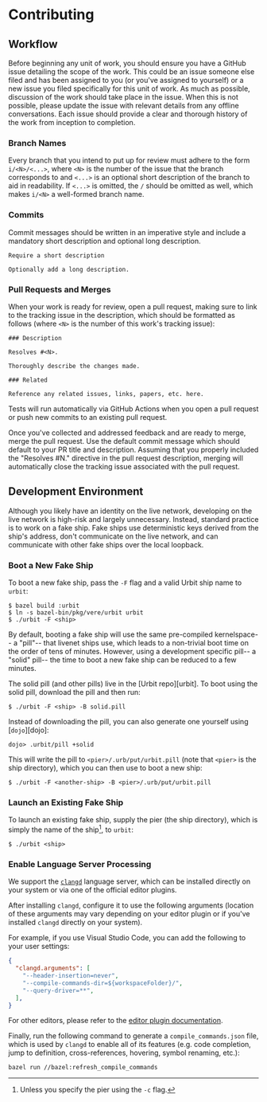 # Contributing

## Workflow

Before beginning any unit of work, you should ensure you have a GitHub issue
detailing the scope of the work. This could be an issue someone else filed and
has been assigned to you (or you've assigned to yourself) or a new issue you
filed specifically for this unit of work. As much as possible, discussion of the
work should take place in the issue. When this is not possible, please update
the issue with relevant details from any offline conversations. Each issue
should provide a clear and thorough history of the work from inception to
completion.

### Branch Names

Every branch that you intend to put up for review must adhere to the form
`i/<N>/<...>`, where `<N>` is the number of the issue that the branch corresponds
to and `<...>` is an optional short description of the branch to aid in
readability. If `<...>` is omitted, the `/` should be omitted as well, which
makes `i/<N>` a well-formed branch name.

### Commits

Commit messages should be written in an imperative style and include a mandatory
short description and optional long description.

```
Require a short description

Optionally add a long description.
```

### Pull Requests and Merges

When your work is ready for review, open a pull request, making sure to link
to the tracking issue in the description, which should be formatted as follows
(where `<N>` is the number of this work's tracking issue):

```
### Description

Resolves #<N>.

Thoroughly describe the changes made.

### Related

Reference any related issues, links, papers, etc. here.
```

Tests will run automatically via GitHub Actions when you open a pull request or
push new commits to an existing pull request.

Once you've collected and addressed feedback and are ready to merge, merge the
pull request. Use the default commit message which should default to your PR
title and description. Assuming that you properly included the "Resolves #N."
directive in the pull request description, merging will automatically close the
tracking issue associated with the pull request.


## Development Environment

Although you likely have an identity on the live network, developing on the live
network is high-risk and largely unnecessary. Instead, standard practice is to
work on a fake ship. Fake ships use deterministic keys derived from the ship's
address, don't communicate on the live network, and can communicate with other
fake ships over the local loopback.

### Boot a New Fake Ship

To boot a new fake ship, pass the `-F` flag and a valid Urbit ship name to
`urbit`:

```console
$ bazel build :urbit
$ ln -s bazel-bin/pkg/vere/urbit urbit
$ ./urbit -F <ship>
```

By default, booting a fake ship will use the same pre-compiled kernelspace--
a "pill"-- that livenet ships use, which leads to a non-trivial boot time on the
order of tens of minutes. However, using a development specific pill-- a "solid"
pill-- the time to boot a new fake ship can be reduced to a few minutes.

The solid pill (and other pills) live in the [Urbit repo][urbit]. To boot using
the solid pill, download the pill and then run:

```console
$ ./urbit -F <ship> -B solid.pill
```

Instead of downloading the pill, you can also generate one yourself using
[`dojo`][dojo]:

```console
dojo> .urbit/pill +solid
```

This will write the pill to `<pier>/.urb/put/urbit.pill` (note that `<pier>` is
the ship directory), which you can then use to boot a new ship:

```console
$ ./urbit -F <another-ship> -B <pier>/.urb/put/urbit.pill
```

### Launch an Existing Fake Ship

To launch an existing fake ship, supply the pier (the ship directory), which is
simply the name of the ship[^1], to `urbit`:

```console
$ ./urbit <ship>
```


[^1]: Unless you specify the pier using the `-c` flag.

### Enable Language Server Processing

We support the [`clangd`](https://clangd.llvm.org/installation) 
language server, which can be installed directly on your system or 
via one of the official editor plugins.

After installing `clangd`, configure it to use the following arguments 
(location of these arguments may vary depending on your editor plugin or 
if you've installed `clangd` directly on your system).

For example, if you use Visual Studio Code, you can add the following to your
user settings:

```json
{
  "clangd.arguments": [
    "--header-insertion=never",
    "--compile-commands-dir=${workspaceFolder}/",
    "--query-driver=**",
  ],
}
```

For other editors, please refer to the 
[editor plugin documentation](https://clangd.llvm.org/installation.html#editor-plugins).

Finally, run the following command to generate a `compile_commands.json` file, 
which is used by `clangd` to enable all of its features (e.g. code completion, 
jump to definition, cross-references, hovering, symbol renaming, etc.):

```console
bazel run //bazel:refresh_compile_commands
```